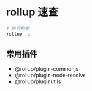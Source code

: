 # rollup 速查

```bash
# 执行构建
rollup -c
```

## 常用插件

- @rollup/plugin-commonjs
- @rollup/plugin-node-resolve
- @rollup/pluginutils
